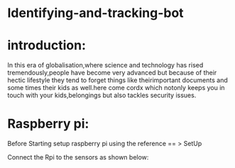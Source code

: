# Identifying-and-tracking-bot
# introduction:
In this era of globalisation,where science and technology has rised tremendously,people have become very advanced but because of their hectic lifestyle they tend to forget things like theirimportant documents and some times their kids as well.here come cordx which notonly keeps you in touch with your kids,belongings but also tackles security issues.
# Raspberry pi:
Before Starting setup raspberry pi using the reference == > SetUp

Connect the Rpi to the sensors as shown below:
